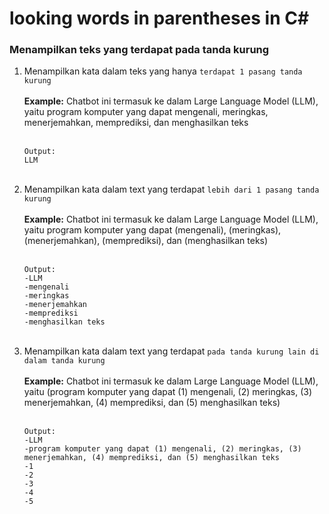 # looking words in parentheses in C#
### Menampilkan teks yang terdapat pada tanda kurung
1. Menampilkan kata dalam teks yang hanya `terdapat 1 pasang tanda kurung` <br> <br> 
**Example:** Chatbot ini termasuk ke dalam Large Language Model (LLM), yaitu program komputer yang dapat mengenali, meringkas, menerjemahkan, memprediksi, dan menghasilkan teks <br>   <br> 
    ```
    Output:
    LLM
    ```  
    <br>
 2. Menampilkan kata dalam text yang terdapat `lebih dari 1 pasang tanda kurung` <br> <br> 
**Example:**  Chatbot ini termasuk ke dalam Large Language Model (LLM), yaitu program komputer yang dapat (mengenali), (meringkas), (menerjemahkan), (memprediksi), dan (menghasilkan teks) <br>   <br> 
    ```
    Output:
    -LLM
    -mengenali
    -meringkas
    -menerjemahkan
    -memprediksi
    -menghasilkan teks
    ```  
    <br>
 3. Menampilkan kata dalam text yang terdapat `pada tanda kurung lain di dalam tanda kurung` <br> <br> 
**Example:** Chatbot ini termasuk ke dalam Large Language Model (LLM), yaitu (program komputer yang dapat (1) mengenali, (2) meringkas, (3) menerjemahkan, (4) memprediksi, dan (5) menghasilkan teks) <br>   <br> 
    ```
    Output:
    -LLM
    -program komputer yang dapat (1) mengenali, (2) meringkas, (3) menerjemahkan, (4) memprediksi, dan (5) menghasilkan teks
    -1
    -2
    -3
    -4
    -5
    ```  
    <br>
    




